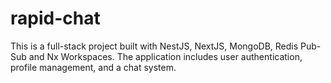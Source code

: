 # rapid-chat
This is a full-stack project built with NestJS, NextJS, MongoDB, Redis Pub-Sub and Nx Workspaces. The application includes user authentication, profile management, and a chat system.
